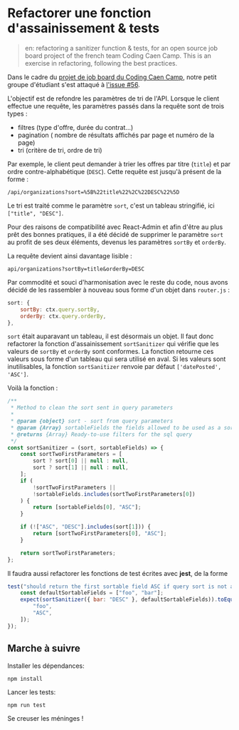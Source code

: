 # Refactorer une fonction d'assainissement & tests

> en: refactoring a sanitizer function & tests, for an open source job board project of the french team Coding Caen Camp. This is an exercise in refactoring, following the best practices.

Dans le cadre du [projet de job board du Coding Caen Camp](https://github.com/CaenCamp/jobs-caen-camp),
notre petit groupe d'étudiant s'est attaqué à [l'issue #56](https://github.com/CaenCamp/jobs-caen-camp/issues/56).

L'objectif est de refondre les paramètres de tri de l'API.
Lorsque le client effectue une requête, les paramètres passés dans la
requête sont de trois types :

-   filtres (type d'offre, durée du contrat...)
-   pagination ( nombre de résultats affichés par page et numéro de la page)
-   tri (critère de tri, ordre de tri)

Par exemple, le client peut demander à trier les offres par titre (`title`) et par ordre contre-alphabétique (`DESC`).
Cette requête est jusqu'à présent de la forme :

```
/api/organizations?sort=%5B%22title%22%2C%22DESC%22%5D
```

Le tri est traité comme le paramètre `sort`, c'est un tableau stringifié,
ici `["title", "DESC"]`.

Pour des raisons de compatibilité avec React-Admin et afin d'être au
plus prêt des bonnes pratiques, il a été décidé de supprimer le paramètre `sort`
au profit de ses deux éléments, devenus les paramètres `sortBy` et `orderBy`.

La requête devient ainsi davantage lisible :

```
api/organizations?sortBy=title&orderBy=DESC
```

Par commodité et souci d'harmonisation avec le reste du code,
nous avons décidé de les rassembler à nouveau
sous forme d'un objet dans `router.js` :

```js
sort: {
    sortBy: ctx.query.sortBy,
    orderBy: ctx.query.orderBy,
},
```

`sort` était auparavant un tableau, il est désormais un objet.
Il faut donc refactorer la fonction
d'assainissement `sortSanitizer`
qui vérifie que les valeurs de `sortBy` et `orderBy`
sont conformes. La fonction retourne ces valeurs sous forme d'un tableau qui sera
utilisé en aval. Si les valeurs sont inutilisables, la fonction `sortSanitizer` renvoie
par défaut `['datePosted', 'ASC']`.

Voilà la fonction :

```js
/**
 * Method to clean the sort sent in query parameters
 *
 * @param {object} sort - sort from query parameters
 * @param {Array} sortableFields the fields allowed to be used as a sort
 * @returns {Array} Ready-to-use filters for the sql query
 */
const sortSanitizer = (sort, sortableFields) => {
    const sortTwoFirstParameters = [
        sort ? sort[0] || null : null,
        sort ? sort[1] || null : null,
    ];
    if (
        !sortTwoFirstParameters ||
        !sortableFields.includes(sortTwoFirstParameters[0])
    ) {
        return [sortableFields[0], "ASC"];
    }

    if (!["ASC", "DESC"].includes(sort[1])) {
        return [sortTwoFirstParameters[0], "ASC"];
    }

    return sortTwoFirstParameters;
};
```

Il faudra aussi refactorer les fonctions de test écrites avec **jest**,
de la forme

```js
test("should return the first sortable field ASC if query sort is not an array", () => {
    const defaultSortableFields = ["foo", "bar"];
    expect(sortSanitizer({ bar: "DESC" }, defaultSortableFields)).toEqual([
        "foo",
        "ASC",
    ]);
});
```

## Marche à suivre

Installer les dépendances:

```
npm install
```

Lancer les tests:

```
npm run test
```

Se creuser les méninges !